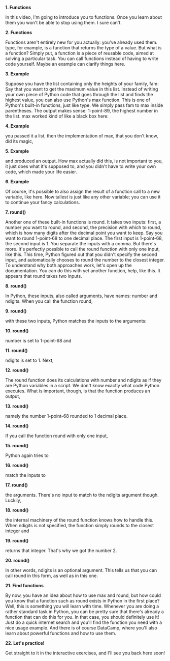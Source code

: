 
**1. Functions**

In this video, I'm going to introduce you to functions. Once you learn about them you won't be able to stop using them. I sure can't.

**2. Functions**

Functions aren't entirely new for you actually: you've already used them. type, for example, is a function that returns the type of a value. But what is a function? Simply put, a function is a piece of reusable code, aimed at solving a particular task. You can call functions instead of having to write code yourself. Maybe an example can clarify things here.

**3. Example**

Suppose you have the list containing only the heights of your family, fam: Say that you want to get the maximum value in this list. Instead of writing your own piece of Python code that goes through the list and finds the highest value, you can also use Python's max function. This is one of Python's built-in functions, just like type. We simply pass fam to max inside parentheses. The output makes sense: 1-point-89, the highest number in the list. max worked kind of like a black box here:

**4. Example**

you passed it a list, then the implementation of max, that you don't know, did its magic,

**5. Example**

and produced an output. How max actually did this, is not important to you, it just does what it's supposed to, and you didn't have to write your own code, which made your life easier.

**6. Example**

Of course, it's possible to also assign the result of a function call to a new variable, like here. Now tallest is just like any other variable; you can use it to continue your fancy calculations.

**7. round()**

Another one of these built-in functions is round. It takes two inputs: first, a number you want to round, and second, the precision with which to round, which is how many digits after the decimal point you want to keep. Say you want to round 1-point-68 to one decimal place. The first input is 1-point-68, the second input is 1. You separate the inputs with a comma. But there's more. It's perfectly possible to call the round function with only one input, like this. This time, Python figured out that you didn't specify the second input, and automatically chooses to round the number to the closest integer. To understand why both approaches work, let's open up the documentation. You can do this with yet another function, help, like this. It appears that round takes two inputs.

**8. round()**

In Python, these inputs, also called arguments, have names: number and ndigits. When you call the function round,

**9. round()**

with these two inputs, Python matches the inputs to the arguments:

**10. round()**

number is set to 1-point-68 and

**11. round()**

ndigits is set to 1. Next,

**12. round()**

The round function does its calculations with number and ndigits as if they are Python variables in a script. We don't know exactly what code Python executes. What is important, though, is that the function produces an output,

**13. round()**

namely the number 1-point-68 rounded to 1 decimal place.

**14. round()**

If you call the function round with only one input,

**15. round()**

Python again tries to

**16. round()**

match the inputs to

**17. round()**

the arguments. There's no input to match to the ndigits argument though. Luckily,

**18. round()**

the internal machinery of the round function knows how to handle this. When ndigits is not specified, the function simply rounds to the closest integer and

**19. round()**

returns that integer. That's why we got the number 2.

**20. round()**

In other words, ndigits is an optional argument. This tells us that you can call round in this form, as well as in this one.

**21. Find functions**

By now, you have an idea about how to use max and round, but how could you know that a function such as round exists in Python in the first place? Well, this is something you will learn with time. Whenever you are doing a rather standard task in Python, you can be pretty sure that there's already a function that can do this for you. In that case, you should definitely use it! Just do a quick internet search and you'll find the function you need with a nice usage example. And there is of course DataCamp, where you'll also learn about powerful functions and how to use them.

**22. Let's practice!**

Get straight to it in the interactive exercises, and I'll see you back here soon!
